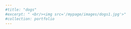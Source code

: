 ```yaml
---
#title: "dogs"
#excerpt: " <br/><img src='/mypage/images/dogs1.jpg'>"
#collection: portfolio
---
```

